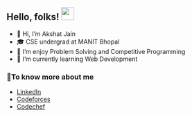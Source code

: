 ## Hello, folks! <img src="https://raw.githubusercontent.com/MartinHeinz/MartinHeinz/master/wave.gif" width="30">


- 👋 Hi, I’m Akshat Jain
-  🎓 CSE undergrad at MANIT Bhopal
- 👀 I’m enjoy Problem Solving and Competitive Programming
- 🌱 I’m currently learning Web Development




### 💬To know more about me
-  [LinkedIn](https://www.linkedin.com/in/akshat-jain-0a073a248)
-  [Codeforces](https://codeforces.com/profile/tic_tac)
-  [Codechef](https://www.codechef.com/users/tic_tac)

<br />


